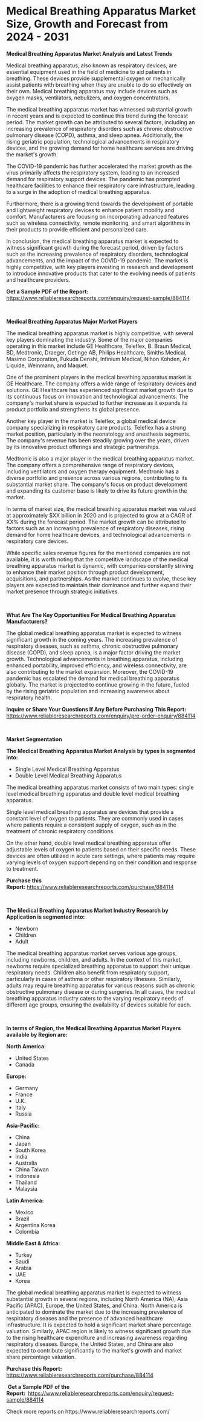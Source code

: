 <p><h1>Medical Breathing Apparatus Market Size, Growth and Forecast from 2024 - 2031</h1></p><p><strong>Medical Breathing Apparatus Market Analysis and Latest Trends</strong></p>
<p><p>Medical breathing apparatus, also known as respiratory devices, are essential equipment used in the field of medicine to aid patients in breathing. These devices provide supplemental oxygen or mechanically assist patients with breathing when they are unable to do so effectively on their own. Medical breathing apparatus may include devices such as oxygen masks, ventilators, nebulizers, and oxygen concentrators.</p><p>The medical breathing apparatus market has witnessed substantial growth in recent years and is expected to continue this trend during the forecast period. The market growth can be attributed to several factors, including an increasing prevalence of respiratory disorders such as chronic obstructive pulmonary disease (COPD), asthma, and sleep apnea. Additionally, the rising geriatric population, technological advancements in respiratory devices, and the growing demand for home healthcare services are driving the market's growth.</p><p>The COVID-19 pandemic has further accelerated the market growth as the virus primarily affects the respiratory system, leading to an increased demand for respiratory support devices. The pandemic has prompted healthcare facilities to enhance their respiratory care infrastructure, leading to a surge in the adoption of medical breathing apparatus.</p><p>Furthermore, there is a growing trend towards the development of portable and lightweight respiratory devices to enhance patient mobility and comfort. Manufacturers are focusing on incorporating advanced features such as wireless connectivity, remote monitoring, and smart algorithms in their products to provide efficient and personalized care.</p><p>In conclusion, the medical breathing apparatus market is expected to witness significant growth during the forecast period, driven by factors such as the increasing prevalence of respiratory disorders, technological advancements, and the impact of the COVID-19 pandemic. The market is highly competitive, with key players investing in research and development to introduce innovative products that cater to the evolving needs of patients and healthcare providers.</p></p>
<p><strong>Get a Sample PDF of the Report:&nbsp;</strong> <a href="https://www.reliableresearchreports.com/enquiry/request-sample/884114">https://www.reliableresearchreports.com/enquiry/request-sample/884114</a></p>
<p>&nbsp;</p>
<p><strong>Medical Breathing Apparatus Major Market Players</strong></p>
<p><p>The medical breathing apparatus market is highly competitive, with several key players dominating the industry. Some of the major companies operating in this market include GE Healthcare, Teleflex, B. Braun Medical, BD, Medtronic, Draeger, Getinge AB, Philips Healthcare, Smiths Medical, Masimo Corporation, Fukuda Denshi, Infinium Medical, Nihon Kohden, Air Liquide, Weinmann, and Maquet.</p><p>One of the prominent players in the medical breathing apparatus market is GE Healthcare. The company offers a wide range of respiratory devices and solutions. GE Healthcare has experienced significant market growth due to its continuous focus on innovation and technological advancements. The company's market share is expected to further increase as it expands its product portfolio and strengthens its global presence.</p><p>Another key player in the market is Teleflex, a global medical device company specializing in respiratory care products. Teleflex has a strong market position, particularly in the neonatology and anesthesia segments. The company's revenue has been steadily growing over the years, driven by its innovative product offerings and strategic partnerships.</p><p>Medtronic is also a major player in the medical breathing apparatus market. The company offers a comprehensive range of respiratory devices, including ventilators and oxygen therapy equipment. Medtronic has a diverse portfolio and presence across various regions, contributing to its substantial market share. The company's focus on product development and expanding its customer base is likely to drive its future growth in the market.</p><p>In terms of market size, the medical breathing apparatus market was valued at approximately $XX billion in 2020 and is projected to grow at a CAGR of XX% during the forecast period. The market growth can be attributed to factors such as an increasing prevalence of respiratory diseases, rising demand for home healthcare devices, and technological advancements in respiratory care devices.</p><p>While specific sales revenue figures for the mentioned companies are not available, it is worth noting that the competitive landscape of the medical breathing apparatus market is dynamic, with companies constantly striving to enhance their market position through product development, acquisitions, and partnerships. As the market continues to evolve, these key players are expected to maintain their dominance and further expand their market presence through strategic initiatives.</p></p>
<p>&nbsp;</p>
<p><strong>What Are The Key Opportunities For Medical Breathing Apparatus Manufacturers?</strong></p>
<p><p>The global medical breathing apparatus market is expected to witness significant growth in the coming years. The increasing prevalence of respiratory diseases, such as asthma, chronic obstructive pulmonary disease (COPD), and sleep apnea, is a major factor driving the market growth. Technological advancements in breathing apparatus, including enhanced portability, improved efficiency, and wireless connectivity, are also contributing to the market expansion. Moreover, the COVID-19 pandemic has escalated the demand for medical breathing apparatus globally. The market is projected to continue growing in the future, fueled by the rising geriatric population and increasing awareness about respiratory health.</p></p>
<p><strong>Inquire or Share Your Questions If Any Before Purchasing This Report:</strong> <a href="https://www.reliableresearchreports.com/enquiry/pre-order-enquiry/884114">https://www.reliableresearchreports.com/enquiry/pre-order-enquiry/884114</a></p>
<p>&nbsp;</p>
<p><strong>Market Segmentation</strong></p>
<p><strong>The Medical Breathing Apparatus Market Analysis by types is segmented into:</strong></p>
<p><ul><li>Single Level Medical Breathing Apparatus</li><li>Double Level Medical Breathing Apparatus</li></ul></p>
<p><p>The medical breathing apparatus market consists of two main types: single level medical breathing apparatus and double level medical breathing apparatus. </p><p>Single level medical breathing apparatus are devices that provide a constant level of oxygen to patients. They are commonly used in cases where patients require a consistent supply of oxygen, such as in the treatment of chronic respiratory conditions.</p><p>On the other hand, double level medical breathing apparatus offer adjustable levels of oxygen to patients based on their specific needs. These devices are often utilized in acute care settings, where patients may require varying levels of oxygen support depending on their condition and response to treatment.</p></p>
<p><strong>Purchase this Report:&nbsp;</strong><a href="https://www.reliableresearchreports.com/purchase/884114">https://www.reliableresearchreports.com/purchase/884114</a></p>
<p>&nbsp;</p>
<p><strong>The Medical Breathing Apparatus Market Industry Research by Application is segmented into:</strong></p>
<p><ul><li>Newborn</li><li>Children</li><li>Adult</li></ul></p>
<p><p>The medical breathing apparatus market serves various age groups, including newborns, children, and adults. In the context of this market, newborns require specialized breathing apparatus to support their unique respiratory needs. Children also benefit from respiratory support, particularly in cases of asthma or other respiratory illnesses. Similarly, adults may require breathing apparatus for various reasons such as chronic obstructive pulmonary disease or during surgeries. In all cases, the medical breathing apparatus industry caters to the varying respiratory needs of different age groups, ensuring the availability of devices suitable for each.</p></p>
<p>&nbsp;</p>
<p><strong>In terms of Region, the Medical Breathing Apparatus Market Players available by Region are:</strong></p>
<p>
    <p> <strong> North America: </strong>
        <ul>
            <li>United States</li>
            <li>Canada</li>
        </ul>
        </p> 
    <p> <strong> Europe: </strong>
        <ul>
            <li>Germany</li>
            <li>France</li>
            <li>U.K.</li>
            <li>Italy</li>
            <li>Russia</li>
        </ul>
        </p> 
    <p> <strong> Asia-Pacific: </strong>
        <ul>
            <li>China</li>
            <li>Japan</li>
            <li>South Korea</li>
            <li>India</li>
            <li>Australia</li>
            <li>China Taiwan</li>
            <li>Indonesia</li>
            <li>Thailand</li>
            <li>Malaysia</li>
        </ul>
        </p> 
    <p> <strong> Latin America: </strong>
        <ul>
            <li>Mexico</li>
            <li>Brazil</li>
            <li>Argentina Korea</li>
            <li>Colombia</li>
        </ul>
        </p> 
    <p> <strong> Middle East & Africa: </strong>
        <ul>
            <li>Turkey</li>
            <li>Saudi</li>
            <li>Arabia</li>
            <li>UAE</li>
            <li>Korea</li>
        </ul>
    </p>
    </p>
<p><p>The global medical breathing apparatus market is expected to witness substantial growth in several regions, including North America (NA), Asia Pacific (APAC), Europe, the United States, and China. North America is anticipated to dominate the market due to the increasing prevalence of respiratory diseases and the presence of advanced healthcare infrastructure. It is expected to hold a significant market share percentage valuation. Similarly, APAC region is likely to witness significant growth due to the rising healthcare expenditure and increasing awareness regarding respiratory diseases. Europe, the United States, and China are also expected to contribute significantly to the market's growth and market share percentage valuation.</p></p>
<p><strong>Purchase this Report: </strong><a href="https://www.reliableresearchreports.com/purchase/884114">https://www.reliableresearchreports.com/purchase/884114</a></p>
<p>&nbsp;<strong>Get a Sample PDF of the Report:&nbsp;&nbsp;</strong><a href="https://www.reliableresearchreports.com/enquiry/request-sample/884114">https://www.reliableresearchreports.com/enquiry/request-sample/884114</a></p>
<p><strong></strong></p>
<p>Check more reports on https://www.reliableresearchreports.com/</p>